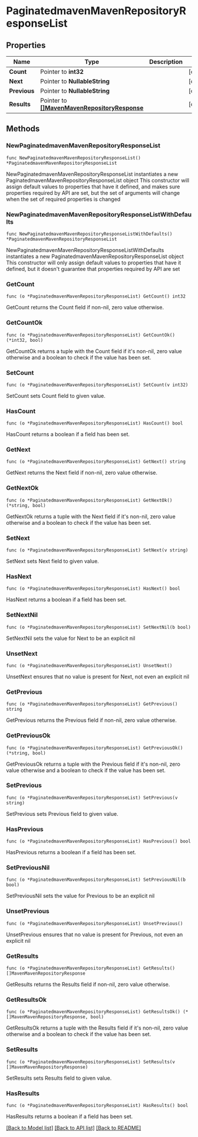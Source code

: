 # PaginatedmavenMavenRepositoryResponseList

## Properties

Name | Type | Description | Notes
------------ | ------------- | ------------- | -------------
**Count** | Pointer to **int32** |  | [optional] 
**Next** | Pointer to **NullableString** |  | [optional] 
**Previous** | Pointer to **NullableString** |  | [optional] 
**Results** | Pointer to [**[]MavenMavenRepositoryResponse**](MavenMavenRepositoryResponse.md) |  | [optional] 

## Methods

### NewPaginatedmavenMavenRepositoryResponseList

`func NewPaginatedmavenMavenRepositoryResponseList() *PaginatedmavenMavenRepositoryResponseList`

NewPaginatedmavenMavenRepositoryResponseList instantiates a new PaginatedmavenMavenRepositoryResponseList object
This constructor will assign default values to properties that have it defined,
and makes sure properties required by API are set, but the set of arguments
will change when the set of required properties is changed

### NewPaginatedmavenMavenRepositoryResponseListWithDefaults

`func NewPaginatedmavenMavenRepositoryResponseListWithDefaults() *PaginatedmavenMavenRepositoryResponseList`

NewPaginatedmavenMavenRepositoryResponseListWithDefaults instantiates a new PaginatedmavenMavenRepositoryResponseList object
This constructor will only assign default values to properties that have it defined,
but it doesn't guarantee that properties required by API are set

### GetCount

`func (o *PaginatedmavenMavenRepositoryResponseList) GetCount() int32`

GetCount returns the Count field if non-nil, zero value otherwise.

### GetCountOk

`func (o *PaginatedmavenMavenRepositoryResponseList) GetCountOk() (*int32, bool)`

GetCountOk returns a tuple with the Count field if it's non-nil, zero value otherwise
and a boolean to check if the value has been set.

### SetCount

`func (o *PaginatedmavenMavenRepositoryResponseList) SetCount(v int32)`

SetCount sets Count field to given value.

### HasCount

`func (o *PaginatedmavenMavenRepositoryResponseList) HasCount() bool`

HasCount returns a boolean if a field has been set.

### GetNext

`func (o *PaginatedmavenMavenRepositoryResponseList) GetNext() string`

GetNext returns the Next field if non-nil, zero value otherwise.

### GetNextOk

`func (o *PaginatedmavenMavenRepositoryResponseList) GetNextOk() (*string, bool)`

GetNextOk returns a tuple with the Next field if it's non-nil, zero value otherwise
and a boolean to check if the value has been set.

### SetNext

`func (o *PaginatedmavenMavenRepositoryResponseList) SetNext(v string)`

SetNext sets Next field to given value.

### HasNext

`func (o *PaginatedmavenMavenRepositoryResponseList) HasNext() bool`

HasNext returns a boolean if a field has been set.

### SetNextNil

`func (o *PaginatedmavenMavenRepositoryResponseList) SetNextNil(b bool)`

 SetNextNil sets the value for Next to be an explicit nil

### UnsetNext
`func (o *PaginatedmavenMavenRepositoryResponseList) UnsetNext()`

UnsetNext ensures that no value is present for Next, not even an explicit nil
### GetPrevious

`func (o *PaginatedmavenMavenRepositoryResponseList) GetPrevious() string`

GetPrevious returns the Previous field if non-nil, zero value otherwise.

### GetPreviousOk

`func (o *PaginatedmavenMavenRepositoryResponseList) GetPreviousOk() (*string, bool)`

GetPreviousOk returns a tuple with the Previous field if it's non-nil, zero value otherwise
and a boolean to check if the value has been set.

### SetPrevious

`func (o *PaginatedmavenMavenRepositoryResponseList) SetPrevious(v string)`

SetPrevious sets Previous field to given value.

### HasPrevious

`func (o *PaginatedmavenMavenRepositoryResponseList) HasPrevious() bool`

HasPrevious returns a boolean if a field has been set.

### SetPreviousNil

`func (o *PaginatedmavenMavenRepositoryResponseList) SetPreviousNil(b bool)`

 SetPreviousNil sets the value for Previous to be an explicit nil

### UnsetPrevious
`func (o *PaginatedmavenMavenRepositoryResponseList) UnsetPrevious()`

UnsetPrevious ensures that no value is present for Previous, not even an explicit nil
### GetResults

`func (o *PaginatedmavenMavenRepositoryResponseList) GetResults() []MavenMavenRepositoryResponse`

GetResults returns the Results field if non-nil, zero value otherwise.

### GetResultsOk

`func (o *PaginatedmavenMavenRepositoryResponseList) GetResultsOk() (*[]MavenMavenRepositoryResponse, bool)`

GetResultsOk returns a tuple with the Results field if it's non-nil, zero value otherwise
and a boolean to check if the value has been set.

### SetResults

`func (o *PaginatedmavenMavenRepositoryResponseList) SetResults(v []MavenMavenRepositoryResponse)`

SetResults sets Results field to given value.

### HasResults

`func (o *PaginatedmavenMavenRepositoryResponseList) HasResults() bool`

HasResults returns a boolean if a field has been set.


[[Back to Model list]](../README.md#documentation-for-models) [[Back to API list]](../README.md#documentation-for-api-endpoints) [[Back to README]](../README.md)


